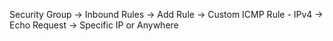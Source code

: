 Security Group -> Inbound Rules -> Add Rule -> Custom ICMP Rule - IPv4 -> Echo Request -> Specific IP or Anywhere
